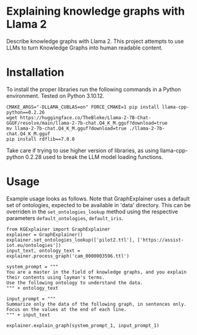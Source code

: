 # Explaining knowledge graphs with Llama 2

Describe knowledge graphs with Llama 2. This project attempts to use LLMs to turn Knowledge Graphs into human readable content.

# Installation
To install the proper libraries run the following commands in a Python environment. Tested on Python 3.10.12.
```
CMAKE_ARGS="-DLLAMA_CUBLAS=on" FORCE_CMAKE=1 pip install llama-cpp-python==0.2.26
wget https://huggingface.co/TheBloke/Llama-2-7B-Chat-GGUF/resolve/main/llama-2-7b-chat.Q4_K_M.gguf?download=true
mv llama-2-7b-chat.Q4_K_M.gguf?download=true ./llama-2-7b-chat.Q4_K_M.gguf
pip install rdflib==7.0.0
```

Take care if trying to use higher version of libraries, as using llama-cpp-python 0.2.28 used to break the LLM model loading functions.

# Usage
Example usage looks as follows. Note that GraphExplainer uses a default set of ontologies, expected to be available in 'data' directory. This can be overriden in the `set_ontologies_lookup` method using the respective parameters `default_ontologies`, `default_iris`.

```
from KGExplainer import GraphExplainer
explainer = GraphExplainer()
explainer.set_ontologies_lookup(['pilot2.ttl'], ['https://assist-iot.eu/ontologies'])
input_text, ontology_text = explainer.process_graph('cam_0000003596.ttl')

system_prompt = """
You are a master in the field of knowledge graphs, and you explain their contents using layman's terms. 
Use the following ontology to understand the data.
""" + ontology_text

input_prompt = """
Summarize only the data of the following graph, in sentences only.
Focus on the values at the end of each line.
""" + input_text

explainer.explain_graph(system_prompt_1, input_prompt_1)
```